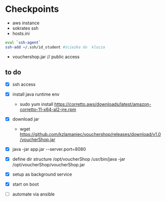 # Checkpoints

* aws instance
* sokrates ssh
* hosts.ini

``` bash
eval `ssh-agent`
ssh-add ~/.ssh/id_student #ściezka do  klucza
```

* vouchershop.jar // public access

## to do
- [x] ssh access
- [x] install java runtime env
    - sudo yum install https://corretto.aws/downloads/latest/amazon-corretto-11-x64-al2-jre.rpm
- [x] download jar
    - wget https://github.com/kzlamaniec/vouchershop/releases/download/v1.0/voucherShop.jar
- [x] java -jar app.jar --server.port=8080
- [x] define dir structure /opt/voucherShop
    /usr/bin/java  -jar  /opt/voucherShop/voucherShop.jar
    
- [x] setup as background service
- [x] start on boot

- [ ] automate via ansible